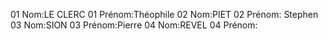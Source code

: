 01 Nom:LE CLERC
01 Prénom:Théophile
02 Nom:PIET
02 Prénom: Stephen
03 Nom:SION
03 Prénom:Pierre
04 Nom:REVEL
04 Prénom: